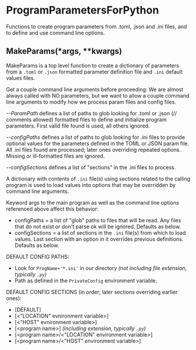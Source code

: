 # ProgramParametersForPython
Functions to create program parameters from .toml, .json and .ini files, and to define and use command line options.

## MakeParams(*args, **kwargs)
MakeParams is a top level function to create a dictionary of parameters from a `.toml` or `.json` formatted parameter definition file and `.ini` default values files.

Get a couple command line arguments before proceeding:
We are almost always called with NO parameters, but we
want to allow a couple command line arguments to modify
how we process param files and config files.

*--ParamPath* defines a list of paths to glob looking for .toml or .json
 (// comments allowed) formatted files to define and initialize program parameters.  First valid file
    found is used, all others ignored.

*--configPaths* defines a list of paths to glob looking for .ini files to provide
    optional values for the parameters defined in the TOML or JSON param file.
    All .ini files found are processed; later ones overriding repeated options.
    Missing or ill-formatted files are ignored.

*--configSections* defines a list of "sections" in the .ini files to process.

A dictionary with contents of `.ini` file(s) using sections related to
the calling program is used to load values into options that may be overridden
by command line arguments.

Keyword args to the main program as well as the command line options
referenced above affect this behavior:
* configPaths = a list of "glob" paths to files that will be read.
                    Any files that do not exist or don't parse ok will
                    be ignored.  Defaults as below.
* configSections = a list of sections in the `.ini` file(s) from which
                    to load values.  Last section with an option in it
                    overrides previous definitions.  Defaults as below.

DEFAULT CONFIG PATHS:
* Look for `ProgName+'*.ini'` in our directory *(not including file extension, typically `.py`)*
* Path as defined in the `PrivateConfig` environment variable.

DEFAULT CONFIG SECTIONS (in order; later sections overriding earlier ones):
*    [DEFAULT]
*    [\<"LOCATION" evnironment variable>]
*    [\<"HOST" evnironment variable>]
*    [\<program name>] *(including extension, typically `.py`)*
*    [\<program name>/\<"LOCATION" environment variable>]
*    [\<program name>/\<"HOST" environment variable>]
